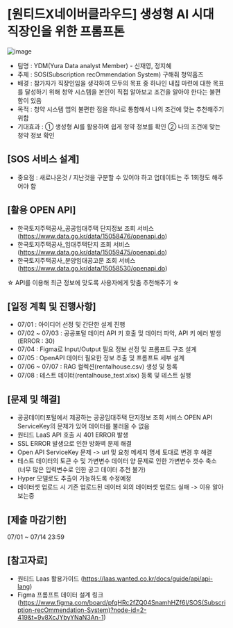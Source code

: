 # [원티드X네이버클라우드] 생성형 AI 시대 직장인을 위한 프롬프톤
![image](https://github.com/LLM-Prompton-YDM/SOS/assets/87981867/259f513a-6a84-42d8-a219-1cabc472847a)

- 팀명 : YDM(Yura Data analyst Member) - 신재영, 정지혜
- 주제 : SOS(Subscription recOmmendation System) 구해줘 청약홈즈
- 배경 : 참가자가 직장인임을 생각하여 모두의 목표 중 하나인 내집 마련에 대한 목표를 달성하기 위해 청약 시스템을 본인이 직접 알아보고 조건을 알아야 한다는 불편함이 있음 
- 목적 : 청약 시스템 앱의 불편한 점을 하나로 통합해서 나의 조건에 맞는 추천해주기 위함
- 기대효과 : ① 생성형 AI를 활용하여 쉽게 청약 정보를 확인 ② 나의 조건에 맞는 청약 정보 확인  

## [SOS 서비스 설계]
* 중요점 : 새로나온것 / 지난것을 구분할 수 있어야 하고 업데이트는 주 1회정도 해주어야 함

## [활용 OPEN API] 
- 한국토지주택공사_공공임대주택 단지정보 조회 서비스(https://www.data.go.kr/data/15058476/openapi.do)
- 한국토지주택공사_임대주택단지 조회 서비스(https://www.data.go.kr/data/15059475/openapi.do)
- 한국토지주택공사_분양임대공고문 조회 서비스(https://www.data.go.kr/data/15058530/openapi.do)

☆ API를 이용해 최근 정보에 맞도록 사용자에게 맞춤 추천해주기 ☆

## [일정 계획 및 진행사항]
- 07/01 : 아이디어 선정 및 간단한 설계 진행
- 07/02 ~ 07/03 : 공공포털 데이터 API 키 호출 및 데이터 파악, API 키 에러 발생 (ERROR : 30)
- 07/04 : Figma로 Input/Output 필요 정보 선정 및 프롬프트 구조 설계
- 07/05 : OpenAPI 데이터 필요한 정보 추출 및 프롬프트 세부 설계
- 07/06 ~ 07/07 : RAG 컬렉션(rentalhouse.csv) 생성 및 등록
- 07/08 : 테스트 데이터(rentalhouse_test.xlsx) 등록 및 테스트 실행 

## [문제 및 해결]
- 공공데이터포털에서 제공하는 공공임대주택 단지정보 조회 서비스 OPEN API ServiceKey의 문제가 있어 데이터를 불러올 수 없음
- 원티드 LaaS API 호출 시 401 ERROR 발생
- SSL ERROR 발생으로 인한 방화벽 문제 해결
- Open API ServiceKey 문제 -> url 및 요청 메세지 명세 토대로 변경 후 해결
- 테스트 데이터의 토큰 수 및 가변변수 데이터 양 문제로 인한 가변변수 갯수 축소 (너무 많은 입력변수로 인한 공고 데이터 추천 불가)
- Hyper 모델로도 추출이 가능하도록 수정예정
- 데이터셋 업로드 시 기존 업로드된 데이터 외의 데이터셋 업로드 실패 -> 이유 알아보는중

## [제출 마감기한]
07/01 ~ 07/14 23:59

## [참고자료]
- 원티드 Laas 활용가이드 (https://laas.wanted.co.kr/docs/guide/api/api-lang)
- Figma 프롬프트 데이터 설계 링크 (https://www.figma.com/board/pfqHRc2fZQ04SnamhHZf6I/SOS(Subscription-recOmmendation-System)?node-id=2-419&t=9v8XcJYbyYNaN3An-1)
